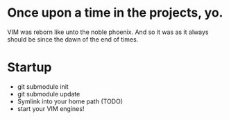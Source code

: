 # Once upon a time in the projects, yo.

VIM was reborn like unto the noble phoenix.  And so it was as it always should be since the dawn of the end of times.

# Startup

* git submodule init
* git submodule update
* Symlink into your home path (TODO)
* start your VIM engines!
